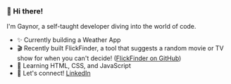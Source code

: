 ### 👋 Hi there!

I'm Gaynor, a self-taught developer diving into the world of code.

- ✨ Currently building a Weather App
- 🎬 Recently built FlickFinder, a tool that suggests a random movie or TV show for when you can't decide! ([FlickFinder on GitHub](https://github.com/GainsCB/FlickFinder))
- 🌱 Learning HTML, CSS, and JavaScript
- 🔗 Let's connect! [LinkedIn](https://www.linkedin.com/in/gaynorbrennan/)
